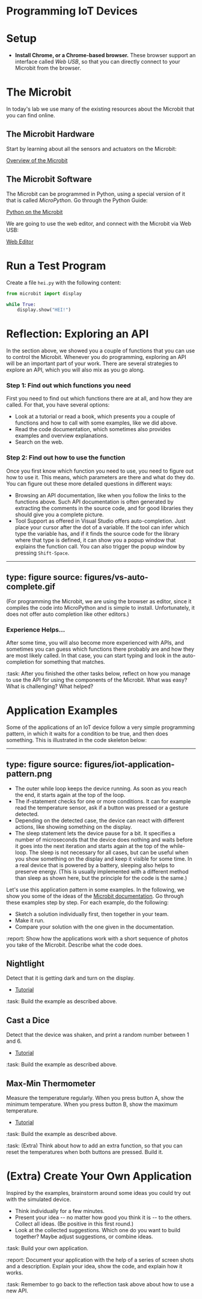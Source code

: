 
# Programming IoT Devices




# Setup

- **Install Chrome, or a Chrome-based browser.** These browser support an interface called *Web USB*, so that you can directly connect to your Microbit from the browser.



# The Microbit

In today's lab we use many of the existing resources about the Microbit that you can find online. 


## The Microbit Hardware

Start by learning about all the sensors and actuators on the Microbit:

[Overview of the Microbit](https://microbit.org/get-started/user-guide/overview/)


## The Microbit Software

The Microbit can be programmed in Python, using a special version of it that is called _MicroPython_.
Go through the Python Guide:

[Python on the Microbit](https://microbit.org/get-started/user-guide/python/)

We are going to use the web editor, and connect with the Microbit via Web USB:

[Web Editor](https://microbit.org/get-started/user-guide/web-usb/)



# Run a Test Program


Create a file `hei.py` with the following content:


```python
from microbit import display

while True:
	display.show("HEI!")
```







# Reflection: Exploring an API

In the section above, we showed you a couple of functions that you can use to control the Microbit. 
Whenever you do programming, exploring an API will be an important part of your work. 
There are several strategies to explore an API, which you will also mix as you go along.

### Step 1: Find out which functions you need

First you need to find out which functions there are at all, and how they are called. For that, you have several options:

* Look at a tutorial or read a book, which presents you a couple of functions and how to call with some examples, like we did above.
* Read the code documentation, which sometimes also provides examples and overview explanations.
* Search on the web.

### Step 2: Find out how to use the function

Once you first know which function you need to use, you need to figure out how to use it. This means, which parameters are there and what do they do.
You can figure out these more detailed questions in different ways:

* Browsing an API documentation, like when you follow the links to the functions above. Such API documentation is often generated by extracting the comments in the source code, and for good libraries they should give you a complete picture.
* Tool Support as offered in Visual Studio offers auto-completion. Just place your cursor after the dot of a variable. If the tool can infer which type the variable has, and if it finds the source code for the library where that type is defined, it can show you a popup window that explains the function call. You can also trigger the popup window by pressing `Shift-Space`.


---
type: figure
source: figures/vs-auto-complete.gif
---

(For programming the Microbit, we are using the browser as editor, since it compiles the code into MicroPython and is simple to install. Unfortunately, it does not offer auto completion like other editors.)


### Experience Helps...

After some time, you will also become more experienced with APIs, and sometimes you can guess which functions there probably are and how they are most likely called. In that case, you can start typing and look in the auto-completion for something that matches. 


:task: After you finished the other tasks below, reflect on how you manage to use the API for using the components of the Microbit. What was easy? What is challenging? What helped?


# Application Examples


Some of the applications of an IoT device follow a very simple programming pattern, in which it waits for a condition to be true, and then does something. This is illustrated in the code skeleton below:


---
type: figure
source: figures/iot-application-pattern.png
---


* The outer while loop keeps the device running. As soon as you reach the end, it starts again at the top of the loop.
* The if-statement checks for one or more conditions. It can for example read the temperature sensor, ask if a button was pressed or a gesture detected. 
* Depending on the detected case, the device can react with different actions, like showing something on the display.
* The sleep statement lets the device pause for a bit. It specifies a number of microseconds that the device does nothing and waits before it goes into the next iteration and starts again at the top of the while-loop. The sleep is not necessary for all cases, but can be useful when you show something on the display and keep it visible for some time. In a real device that is powered by a battery, sleeping also helps to preserve energy. (This is usually implemented with a different method than sleep as shown here, but the principle for the code is the same.)


Let's use this application pattern in some examples. In the following, we show you some of the ideas of the [Microbit documentation](https://microbit.org/get-started/user-guide/python/).
Go through these examples step by step. For each example, do the following:

* Sketch a solution individually first, then together in your team.
* Make it run. 
* Compare your solution with the one given in the documentation.


:report: Show how the applications work with a short sequence of photos you take of the Microbit. Describe what the code does.



## Nightlight

Detect that it is getting dark and turn on the display. 

* [Tutorial](https://microbit.org/projects/make-it-code-it/nightlight/?editor=python)

:task: Build the example as described above.


## Cast a Dice

Detect that the device was shaken, and print a random number between 1 and 6.

* [Tutorial](https://microbit.org/projects/make-it-code-it/dice/?editor=python)

:task: Build the example as described above.


## Max-Min Thermometer

Measure the temperature regularly. When you press button A, show the minimum temperature. When you press button B, show the maximum temperature.

* [Tutorial](https://microbit.org/projects/make-it-code-it/max-min-thermometer/?editor=python)

:task: Build the example as described above.


:task: (Extra) Think about how to add an extra function, so that you can reset the temperatures when both buttons are pressed. Build it.



# (Extra) Create Your Own Application

Inspired by the examples, brainstorm around some ideas you could try out with the simulated device.

* Think individually for a few minutes.
* Present your idea -- no matter how good you think it is -- to the others. Collect all ideas. (Be positive in this first round.)
* Look at the collected suggestions. Which one do you want to build together? Maybe adjust suggestions, or combine ideas.

:task: Build your own application.

:report: Document your application with the help of a series of screen shots and a description. Explain your idea, show the code, and explain how it works.

:task: Remember to go back to the reflection task above about how to use a new API.